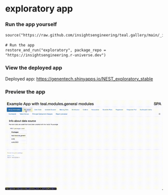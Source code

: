 
<!-- Generated by app_readme_template.Rmd and generate_app_readme.R: do not edit by hand-->

# exploratory app

### Run the app yourself

    source("https://raw.github.com/insightsengineering/teal.gallery/main/_internal/utils/sourceme.R")

    # Run the app
    restore_and_run("exploratory", package_repo = "https://insightsengineering.r-universe.dev")

### View the deployed app

Deployed app: <https://genentech.shinyapps.io/NEST_exploratory_stable>

### Preview the app

![](../_internal/quarto/assets/img/exploratory.gif)<!-- -->
